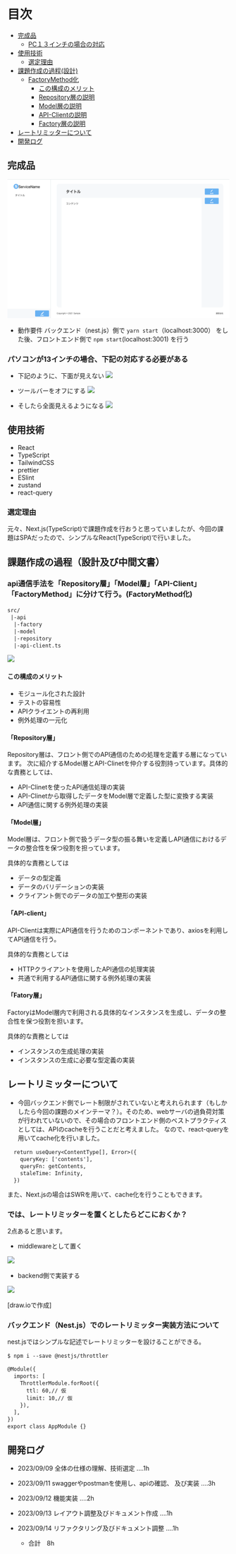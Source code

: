 # 目次
- [完成品](#complete)
  - [PC１３インチの場合の対応](#pc)
- [使用技術](#tech)
  - [選定理由](#reason)
- [課題作成の過程(設計)](#hardship)
  - [FactoryMethod化](#factory)
    - [この構成のメリット](#melit)
    - [Repository層の説明](#repository)
    - [Model層の説明](#model)
    - [API-Clientの説明](#api-client)
    - [Factory層の説明](#fac-method)
- [レートリミッターについて](#rait)
- [開発ログ](#log)

<h2 id="complete">完成品</h2>

![](./sketch/complete.png)
- 動作要件
  バックエンド（nest.js）側で
  ```yarn start```（localhost:3000）
  をした後、フロントエンド側で
  ```npm start```(localhost:3001)
  を行う

<h3 id="pc">パソコンが13インチの場合、下記の対応する必要がある</h3>

- 下記のように、下面が見えない
![](./sketch/1.png)

- ツールバーをオフにする
![](./sketch/2.png)

- そしたら全面見えるようになる
![](./sketch/3.png)

  

<h2 id="tech">使用技術</h2>

- React
- TypeScript
- TailwindCSS
- prettier
- ESlint
- zustand
- react-query

<h3 id="reason">選定理由</h3>

元々、Next.js(TypeScript)で課題作成を行おうと思っていましたが、今回の課題はSPAだったので、シンプルなReact(TypeScript)で行いました。

<h2 id="hardship">課題作成の過程（設計及び中間文書）</h2>

<h3 id="factory">api通信手法を「Repository層」「Model層」「API-Client」「FactoryMethod」に分けて行う。(FactoryMethod化)</h3>

```
src/
 |-api
  |-factory
  |-model
  |-repository
  |-api-client.ts
```

![](./sketch/api.png)

<h4 id="melit">この構成のメリット</h4>

- モジュール化された設計
- テストの容易性
- APIクライエントの再利用
- 例外処理の一元化

<h4 id="repository">「Repository層」</h4>

Repository層は、フロント側でのAPI通信のための処理を定義する層になっています。
次に紹介するModel層とAPI-Clinetを仲介する役割持っています。具体的な責務としては、
- API-Clinetを使ったAPI通信処理の実装
- API-Clinetから取得したデータをModel層で定義した型に変換する実装
- API通信に関する例外処理の実装

<h4 id="model">「Model層」</h4>

Model層は、フロント側で扱うデータ型の振る舞いを定義しAPI通信におけるデータの整合性を保つ役割を担っています。

具体的な責務としては

- データの型定義
- データのバリデーションの実装
- クライアント側でのデータの加工や整形の実装
  
<h4 id="api-client">「API-client」</h4>

API-Clientは実際にAPI通信を行うためのコンポーネントであり、axiosを利用してAPI通信を行う。

具体的な責務としては

- HTTPクライアントを使用したAPI通信の処理実装
- 共通で利用するAPI通信に関する例外処理の実装

<h4 id="fac-method">「Fatory層」</h4>

FactoryはModel層内で利用される具体的なインスタンスを生成し、データの整合性を保つ役割を担います。

具体的な責務としては

- インスタンスの生成処理の実装
- インスタンスの生成に必要な型定義の実装


<h2 id="rait">レートリミッターについて</h2>

- 今回バックエンド側でレート制限がされていないと考えれられます（もしかしたら今回の課題のメインテーマ？）。そのため、webサーバの過負荷対策が行われていないので、その場合のフロントエンド側のベストプラクティスとしては、APIのcacheを行うことだと考えました。
なので、react-queryを用いてcache化を行いました。
```
  return useQuery<ContentType[], Error>({
    queryKey: ['contents'],
    queryFn: getContents,
    staleTime: Infinity,
  })
```
また、Next.jsの場合はSWRを用いて、cache化を行うこともできます。

### では、レートリミッターを置くとしたらどこにおくか？
2点あると思います。

- middlewareとして置く
  
![](./sketch/画面(middle).png)

- backend側で実装する
  
![](./sketch/画面(back).png)

[draw.ioで作成]

### バックエンド（Nest.js）でのレートリミッター実装方法について
nest.jsではシンプルな記述でレートリミッターを設けることができる。
```
$ npm i --save @nestjs/throttler
```
```
@Module({
  imports: [
    ThrottlerModule.forRoot({
      ttl: 60,// 仮
      limit: 10,// 仮
    }),
  ],
})
export class AppModule {}
```

<h2 id="log">開発ログ</h2>

- 2023/09/09
  全体の仕様の理解、技術選定
  ....1h

- 2023/09/11
  swaggerやpostmanを使用し、apiの確認、
  及び実装
  ....3h

- 2023/09/12
  機能実装
  ....2h

- 2023/09/13
  レイアウト調整及びドキュメント作成
  ....1h

- 2023/09/14
  リファクタリング及びドキュメント調整
  ....1h
  - 合計　8h

